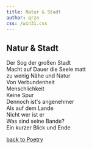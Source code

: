 ```yaml
---
title: Natur & Stadt
author: qrzn
css: /win31.css
---
```


## Natur & Stadt  
  
Der Sog der großen Stadt  
Macht auf Dauer die Seele matt  
zu wenig Nähe und Natur  
Von Verbundenheit  
Menschlichkeit  
Keine Spur  
Dennoch ist's angenehmer  
Als auf dem Lande  
Nicht wer ist er  
Was sind seine Bande?  
Ein kurzer Blick und Ende  

[back to Poetry](/ptry/ptry.html)

